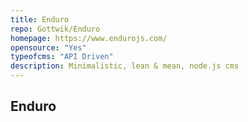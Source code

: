 ```yaml
---
title: Enduro
repo: Gottwik/Enduro
homepage: https://www.endurojs.com/
opensource: "Yes"
typeofcms: "API Driven"
description: Minimalistic, lean & mean, node.js cms
---
```

## Enduro
